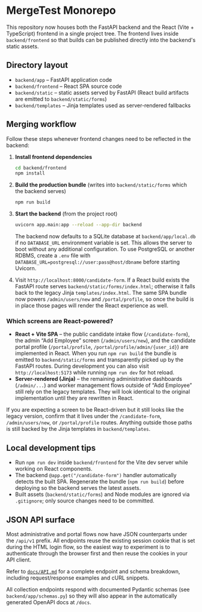 # MergeTest Monorepo

This repository now houses both the FastAPI backend and the React (Vite + TypeScript) frontend in a single project tree. The frontend lives inside `backend/frontend` so that builds can be published directly into the backend's static assets.

## Directory layout

- `backend/app` – FastAPI application code
- `backend/frontend` – React SPA source code
- `backend/static` – static assets served by FastAPI (React build artifacts are emitted to `backend/static/forms`)
- `backend/templates` – Jinja templates used as server-rendered fallbacks

## Merging workflow

Follow these steps whenever frontend changes need to be reflected in the backend:

1. **Install frontend dependencies**
   ```bash
   cd backend/frontend
   npm install
   ```

2. **Build the production bundle** (writes into `backend/static/forms` which the backend serves)
   ```bash
   npm run build
   ```

3. **Start the backend** (from the project root)
   ```bash
   uvicorn app.main:app --reload --app-dir backend
   ```

   The backend now defaults to a SQLite database at `backend/app/local.db` if
   no `DATABASE_URL` environment variable is set. This allows the server to boot
   without any additional configuration. To use PostgreSQL or another RDBMS,
   create a `.env` file with `DATABASE_URL=postgresql://user:pass@host/dbname`
   before starting Uvicorn.

4. Visit `http://localhost:8000/candidate-form`. If a React build exists the FastAPI route serves `backend/static/forms/index.html`; otherwise it falls back to the legacy Jinja `templates/index.html`.
   The same SPA bundle now powers `/admin/users/new` and `/portal/profile`, so once the build is in place those pages will render
   the React experience as well.

### Which screens are React-powered?

- **React + Vite SPA** – the public candidate intake flow (`/candidate-form`), the admin “Add Employee” screen (`/admin/users/new`), and the candidate portal profile (`/portal/profile`, `/portal/profile/admin/{user_id}`) are implemented in React. When you run `npm run build` the bundle is emitted to `backend/static/forms` and transparently picked up by the FastAPI routes. During development you can also visit `http://localhost:5173` while running `npm run dev` for hot reload.
- **Server-rendered (Jinja)** – the remaining administrative dashboards (`/admin/...`) and worker management flows outside of “Add Employee” still rely on the legacy templates. They will look identical to the original implementation until they are rewritten in React.

If you are expecting a screen to be React-driven but it still looks like the legacy version, confirm that it lives under the `/candidate-form`, `/admin/users/new`, or `/portal/profile` routes. Anything outside those paths is still backed by the Jinja templates in `backend/templates`.

## Local development tips

- Run `npm run dev` inside `backend/frontend` for the Vite dev server while working on React components.
- The backend `@app.get("/candidate-form")` handler automatically detects the built SPA. Regenerate the bundle (`npm run build`) before deploying so the backend serves the latest assets.
- Built assets (`backend/static/forms`) and Node modules are ignored via `.gitignore`; only source changes need to be committed.

## JSON API surface

Most administrative and portal flows now have JSON counterparts under the `/api/v1` prefix. All endpoints reuse the existing session cookie that is set during the HTML login flow, so the easiest way to experiment is to authenticate through the browser first and then reuse the cookies in your API client.

Refer to [`docs/API.md`](docs/API.md) for a complete endpoint and schema breakdown, including request/response examples and cURL snippets.

All collection endpoints respond with documented Pydantic schemas (see `backend/app/schemas.py`) so they will also appear in the automatically generated OpenAPI docs at `/docs`.


